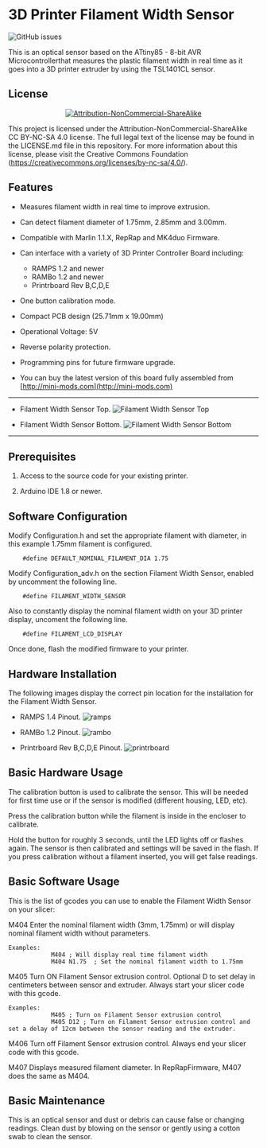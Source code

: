 # 3D Printer Filament Width Sensor

![GitHub issues](https://img.shields.io/github/issues-raw/mafe72/3D-Printer-Filament-Width-Sensor?logo=Github&style=for-the-badge)

This is an optical sensor based on the ATtiny85 - 8-bit AVR Microcontrollerthat measures the plastic filament width in real time as it goes into a 3D printer extruder by using the TSL1401CL sensor.

License
-------
<div align="center"><a rel="license" href="https://creativecommons.org/licenses/by-nc-sa/4.0/"><img alt="Attribution-NonCommercial-ShareAlike" style="border-width:0" src="https://i.creativecommons.org/l/by-nc-sa/4.0/88x31.png" /></a><br /></div>

This project is licensed under the Attribution-NonCommercial-ShareAlike CC BY-NC-SA 4.0 license. The full legal text of the license may be found in the LICENSE.md file in this repository. For more information about this license, please visit 
the Creative Commons Foundation (https://creativecommons.org/licenses/by-nc-sa/4.0/).

Features
--------
* Measures filament width in real time to improve extrusion.

* Can detect filament diameter of 1.75mm, 2.85mm and 3.00mm.

* Compatible with Marlin 1.1.X, RepRap and MK4duo Firmware.

* Can interface with a variety of 3D Printer Controller Board including:
	- RAMPS 1.2 and newer
	- RAMBo 1.2 and newer
	- Printrboard Rev B,C,D,E

* One button calibration mode.

* Compact PCB design (25.71mm x 19.00mm)

* Operational Voltage: 5V

* Reverse polarity protection.

* Programming pins for future firmware upgrade.

* You can buy the latest version of this board fully assembled from [http://mini-mods.com](http://mini-mods.com)

----------
* Filament Width Sensor Top.
![Filament Width Sensor Top](pictures/top_white.png)

* Filament Width Sensor Bottom.
![Filament Width Sensor Bottom](pictures/bottom_white.png)
----------

Prerequisites
---------------------
1. Access to the source code for your existing printer.

2. Arduino IDE 1.8 or newer.

Software Configuration
---------------------
Modify Configuration.h and set the appropriate filament with diameter, in this example 1.75mm filament is configured.

		#define DEFAULT_NOMINAL_FILAMENT_DIA 1.75 
			
Modify Configuration_adv.h on the section Filament Width Sensor, enabled by uncomment the following line.

		#define FILAMENT_WIDTH_SENSOR
			
Also to constantly display the nominal filament width on your 3D printer display, uncoment the following line.

		#define FILAMENT_LCD_DISPLAY 
		
Once done, flash the modified firmware to your printer.
			
Hardware Installation
---------------------
The following images display the correct pin location for the installation for the Filament Width Sensor.

* RAMPS 1.4 Pinout.
![ramps](pictures/ramps.png)

* RAMBo 1.2 Pinout.
![rambo](pictures/rambo.png)

* Printrboard Rev B,C,D,E Pinout.
![printrboard](pictures/printrboard.png)

Basic Hardware Usage
--------------------
The calibration button is used to calibrate the sensor. This will be needed for first time use or if the sensor is modified (different housing, LED, etc). 

Press the calibration button while the filament is inside in the encloser to calibrate. 

Hold the button for roughly 3 seconds, until the LED lights off or flashes again. The sensor is then calibrated and settings will be saved in the flash. If you press calibration without a filament inserted, you will get false readings.

Basic Software Usage
--------------------
This is the list of gcodes you can use to enable the Filament Width Sensor on your slicer:

M404	Enter the nominal filament width (3mm, 1.75mm) or will display nominal filament width without parameters.

	Examples:
				M404 ; Will display real time filament width
				M404 N1.75	; Set the nominal filament width to 1.75mm
				
M405	Turn ON Filament Sensor extrusion control. Optional D<delay in cm> to set delay in centimeters between sensor and extruder. Always start your slicer code with this gcode.

	Examples:
				M405 ; Turn on Filament Sensor extrusion control
				M405 D12 ; Turn on Filament Sensor extrusion control and set a delay of 12cm between the sensor reading and the extruder.
				
M406	Turn off Filament Sensor extrusion control. Always end your slicer code with this gcode. 

M407	Displays measured filament diameter. In RepRapFirmware, M407 does the same as M404. 

Basic Maintenance
-----------------
This is an optical sensor and dust or debris can cause false or changing readings. Clean dust by blowing on the sensor or gently using a cotton swab to clean the sensor.
